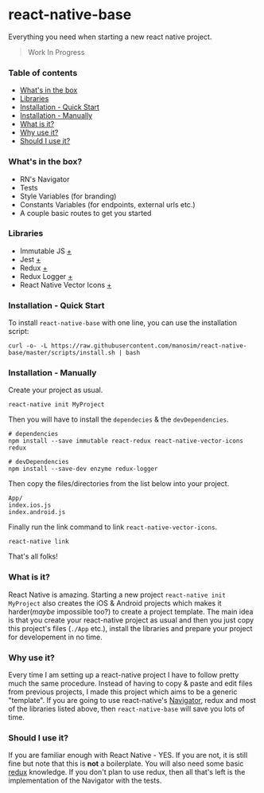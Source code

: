 # react-native-base
Everything you need when starting a new react native project.

> Work In Progress


### Table of contents

  - [What's in the box](#whats-in-the-box)
  - [Libraries](#libraries)
  - [Installation - Quick Start](#installation---quick-start)
  - [Installation - Manually](#installation---manually)
  - [What is it?](#what-is-it)
  - [Why use it?](#why-use-it)
  - [Should I use it?](#should-i-use-it)


### What's in the box?

  - RN's Navigator
  - Tests
  - Style Variables (for branding)
  - Constants Variables (for endpoints, external urls etc.)
  - A couple basic routes to get you started


### Libraries

  - Immutable JS [+](https://facebook.github.io/immutable-js/)
  - Jest [+](https://facebook.github.io/jest/docs/tutorial-react-native.html)
  - Redux [+](http://redux.js.org/)
  - Redux Logger [+](https://github.com/evgenyrodionov/redux-logger)
  - React Native Vector Icons [+](https://github.com/oblador/react-native-vector-icons)


### Installation - Quick Start

To install `react-native-base` with one line, you can use the installation script:

    curl -o- -L https://raw.githubusercontent.com/manosim/react-native-base/master/scripts/install.sh | bash


### Installation - Manually

Create your project as usual.

    react-native init MyProject

Then you will have to install the `dependecies` & the `devDependencies`.

    # dependencies
    npm install --save immutable react-redux react-native-vector-icons redux 

    # devDependencies
    npm install --save-dev enzyme redux-logger
    
Then copy the files/directories from the list below into your project.
 
    App/
    index.ios.js
    index.android.js
    
Finally run the link command to link `react-native-vector-icons`.

    react-native link
    
That's all folks!


### What is it?

React Native is amazing. Starting a new project `react-native init MyProject` also creates the iOS & Android projects which makes it harder(*maybe* impossible too?) to create a project template. The main idea is that you create your react-native project as usual and then you just copy this project's files (`./App` etc.), install the libraries and prepare your project for developement in no time.


### Why use it?

Every time I am setting up a react-native project I have to follow pretty much the same procedure. Instead of having to copy & paste and edit files from previous projects, I made this project which aims to be a generic "template". If you are going to use react-native's [Navigator](https://facebook.github.io/react-native/docs/navigator.html), redux and most of the libraries listed above, then `react-native-base` will save you lots of time.


### Should I use it?

If you are familiar enough with React Native - YES. If you are not, it is still fine but note that this is **not** a boilerplate. You will also need some basic [redux](http://redux.js.org/) knowledge. If you don't plan to use redux, then all that's left is the implementation of the Navigator with the tests.
